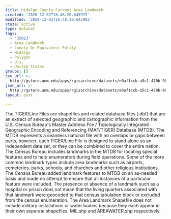 ```yaml
---
title: Hidalgo County Current Area Landmark
created: '2020-12-02T16:48:20.645975'
modified: '2020-12-02T16:48:20.645982'
state: active
type: dataset
tags:
  - '35023'
  - Area Landmark
  - County Or Equivalent Entity
  - Hidalgo
  - Polygon
  - U.s.
  - United States
groups: []
csv_url: >-
  http://gstore.unm.edu/apps/rgisarchive/datasets/e0af1ccb-a5c1-470b-905d-27ed15bf8265/tl_2010_35023_arealm.derived.csv
json_url: >-
  http://gstore.unm.edu/apps/rgisarchive/datasets/e0af1ccb-a5c1-470b-905d-27ed15bf8265/tl_2010_35023_arealm.derived.json
layout: post

---
```

The TIGER/Line Files are shapefiles and related database files (.dbf) that are an extract of selected geographic and cartographic information from the U.S. Census Bureau's Master Address File / Topologically Integrated Geographic Encoding and Referencing (MAF/TIGER) Database (MTDB).  The MTDB represents a seamless national file with no overlaps or gaps between parts, however, each TIGER/Line File is designed to stand alone as an independent data set, or they can be combined to cover the entire nation.  The Census Bureau includes landmarks in the MTDB for locating special features and to help enumerators during field operations.  Some of the more common landmark types include area landmarks such as airports, cemeteries, parks, schools, and churches and other religious institutions.  The Census Bureau added landmark features to MTDB on an as-needed basis and made no attempt to ensure that all instances of a particular feature were included.  The presence or absence of a landmark such as a hospital or prison does not mean that the living quarters associated with that landmark were geocoded to that census tabulation block or excluded from the census enumeration.  The Area Landmark Shapefile does not include military installations or water bodies because they each appear in their own separate shapefiles, MIL.shp and AREAWATER.shp respectively.  

